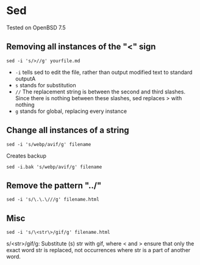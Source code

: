 # Sed

Tested on OpenBSD 7.5

## Removing all instances of the "<" sign

`sed -i 's/>//g' yourfile.md`

- `-i` tells sed to edit the file, rather than output modified text to standard outputA
- `s` stands for substitution
- `//` The replacement string is between the second and third slashes. Since there is nothing between these slashes, sed replaces > with nothing 
- `g` stands for global, replacing every instance

## Change all instances of a string

`sed -i 's/webp/avif/g' filename`

Creates backup

`sed -i.bak 's/webp/avif/g' filename`

## Remove the pattern "../"

`sed -i 's/\.\.\///g' filename.html`

## Misc

`sed -i 's/\<str\>/gif/g' filename.html`

s/\<str\>/gif/g: Substitute (s) str with gif, where \< and \> ensure that only the exact word str is replaced, not occurrences where str is a part of another word.
